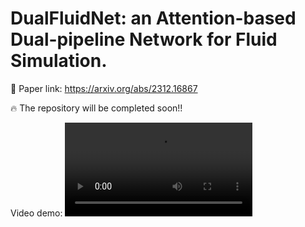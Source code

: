 # DualFluidNet: an Attention-based Dual-pipeline Network for Fluid Simulation. 
🔗 Paper link: https://arxiv.org/abs/2312.16867

🔥 The repository will be completed soon!!

Video demo:
<video src="https://github.com/chenyu-xjtu/video/blob/master/canyon.mp4?raw=true" controls="controls"  autoplay="autoplay">
</video>
